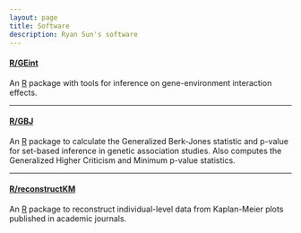 ```yaml
---
layout: page
title: Software
description: Ryan Sun's software
---
```


#### <a name="GEint"></a>[R/GEint](https://www.github.com/ryanrsun/GEint)

An [R](https://www.r-project.org/) package with tools for inference on gene-environment interaction effects.

---

#### <a name="GBJ"></a>[R/GBJ](https://www.github.com/ryanrsun/GBJ)

An [R](https://www.r-project.org/) package to calculate the Generalized Berk-Jones statistic and p-value for set-based inference in genetic association studies.
Also computes the Generalized Higher Criticism and Minimum p-value statistics. 

---

#### <a name="reconstructKM"></a>[R/reconstructKM](https://kbroman.org/reconstructKM) 

An [R](https://www.r-project.org/) package to reconstruct individual-level data from Kaplan-Meier plots published in academic journals.


